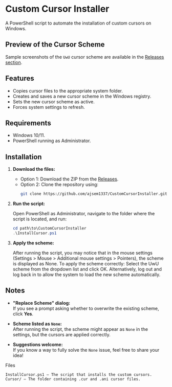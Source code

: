 # Custom Cursor Installer

A PowerShell script to automate the installation of custom cursors on Windows.

## Preview of the Cursor Scheme

Sample screenshots of the `UwU` cursor scheme are available in the [Releases section](https://github.com/ajsem1337/CustomCursorInstaller/releases).

## Features

- Copies cursor files to the appropriate system folder.
- Creates and saves a new cursor scheme in the Windows registry.
- Sets the new cursor scheme as active.
- Forces system settings to refresh.

## Requirements

- Windows 10/11.
- PowerShell running as Administrator.

## Installation

1. **Download the files:**

   - Option 1: Download the ZIP from the [Releases](https://github.com/ajsem1337/CustomCursorInstaller/releases).
   - Option 2: Clone the repository using:
     ```bash
     git clone https://github.com/ajsem1337/CustomCursorInstaller.git
     ```

2. **Run the script:**

   Open PowerShell as Administrator, navigate to the folder where the script is located, and run:
   ```powershell
   cd path\to\CustomCursorInstaller
   .\InstallCursor.ps1

3. **Apply the scheme:**

   After running the script, you may notice that in the mouse settings (Settings > Mouse > Additional mouse settings > Pointers), the scheme is displayed as None. To apply the scheme correctly:
   Select the UwU scheme from the dropdown list and click OK.
   Alternatively, log out and log back in to allow the system to load the new scheme automatically.

## Notes

- **"Replace Scheme" dialog:**  
  If you see a prompt asking whether to overwrite the existing scheme, click **Yes**.

- **Scheme listed as `None`:**  
  After running the script, the scheme might appear as `None` in the settings, but the cursors are applied correctly.  

- **Suggestions welcome:**  
  If you know a way to fully solve the `None` issue, feel free to share your idea!


Files

    InstallCursor.ps1 – The script that installs the custom cursors.
    Cursor/ – The folder containing .cur and .ani cursor files.
